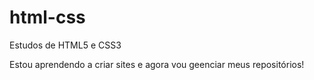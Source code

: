 # html-css
 Estudos de HTML5 e CSS3

Estou aprendendo a criar sites e agora vou geenciar meus repositórios!

